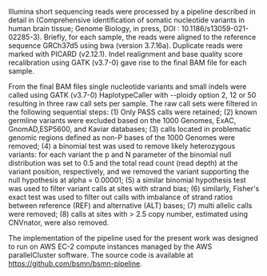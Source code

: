 Illumina short sequencing reads were processed by a pipeline described in detail in (Comprehensive identification of somatic nucleotide variants in human brain tissue; Genome Biology, in press, DOI : 10.1186/s13059-021-02285-3).  Briefly, for each sample, the reads were aligned to the reference sequence GRCh37d5 using bwa (version 3.7.16a).  Duplicate reads were marked with  PICARD (v2.12.1).  Indel realignment and base quality score recalibration using GATK (v3.7-0) gave rise to the final BAM file for each sample.

From the final BAM files single nucleotide variants and small indels were called using GATK (v3.7-0) HaplotypeCaller with --ploidy option 2, 12 or 50 resulting in three raw call sets per sample.  The raw call sets were filtered in the following sequential steps: (1) Only PASS calls were retained; (2) known germline variants were excluded based on the 1000 Genomes, ExAC, GnomAD,ESP5600, and Kaviar databases; (3) calls located in problematic genomic regions defined as non-P bases of the 1000 Genomes were removed; (4) a binomial test was used to remove likely heterozygous variants: for each variant the p and N parameter of the binomial null distribution was set to 0.5 and the total read count (read depth) at the variant position, respectively, and we removed the variant supporting the null hypothesis at alpha = 0.00001; (5) a similar binomial hypothesis test was used to filter variant calls at sites with strand bias; (6) similarly, Fisher's exact test was used to filter out calls with imbalance of strand ratios between reference (REF) and alternative (ALT) bases; (7) multi allelic calls were removed; (8) calls at sites with > 2.5 copy number, estimated using CNVnator, were also removed.

The implementation of the pipeline used for the present work was designed to run on AWS EC-2 compute instances managed by the AWS parallelCluster software. The source code is available at https://github.com/bsmn/bsmn-pipeline.
